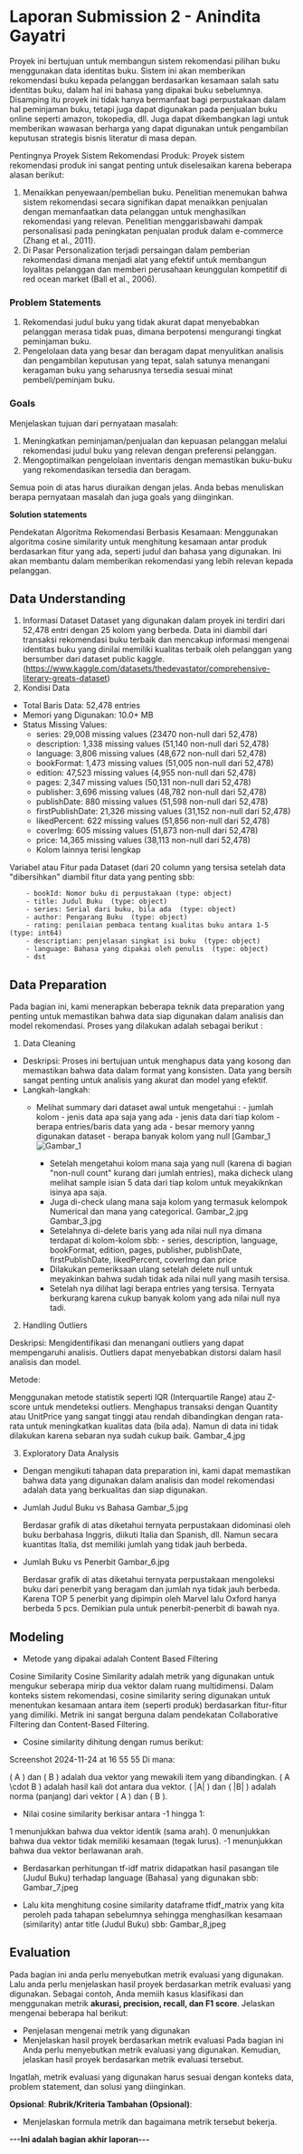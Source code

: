 # **Laporan Submission 2 - Anindita Gayatri**

Proyek ini bertujuan untuk membangun sistem rekomendasi pilihan buku menggunakan data identitas buku. Sistem ini akan memberikan rekomendasi buku kepada pelanggan berdasarkan kesamaan salah satu identitas buku, dalam hal ini bahasa yang dipakai buku sebelumnya. Disamping itu proyek ini tidak hanya bermanfaat bagi perpustakaan dalam hal peminjaman buku, tetapi juga dapat digunakan pada penjualan buku online seperti amazon, tokopedia, dll. Juga dapat dikembangkan lagi untuk memberikan wawasan berharga yang dapat digunakan untuk pengambilan keputusan strategis bisnis literatur di masa depan.

Pentingnya Proyek Sistem Rekomendasi Produk: Proyek sistem rekomendasi produk ini sangat penting untuk diselesaikan karena beberapa alasan berikut:
1. Menaikkan penyewaan/pembelian buku. Penelitian menemukan bahwa sistem rekomendasi secara signifikan dapat menaikkan penjualan dengan memanfaatkan data pelanggan untuk menghasilkan rekomendasi yang relevan. Penelitian menggarisbawahi dampak personalisasi pada peningkatan penjualan produk dalam e-commerce (Zhang et al., 2011).
2. Di Pasar Personalization terjadi persaingan dalam pemberian rekomendasi dimana menjadi alat yang efektif untuk membangun loyalitas pelanggan dan memberi perusahaan keunggulan kompetitif di red ocean market (Ball et al., 2006).

### Problem Statements

1. Rekomendasi judul buku yang tidak akurat dapat menyebabkan pelanggan merasa tidak puas, dimana berpotensi mengurangi tingkat peminjaman buku.
2. Pengelolaan data yang besar dan beragam dapat menyulitkan analisis dan pengambilan keputusan yang tepat, salah satunya menangani keragaman buku yang seharusnya tersedia sesuai minat pembeli/peminjam buku.

### Goals

Menjelaskan tujuan dari pernyataan masalah:
1. Meningkatkan peminjaman/penjualan dan kepuasan pelanggan melalui rekomendasi judul buku yang relevan dengan preferensi pelanggan.
2. Mengoptimalkan pengelolaan inventaris dengan memastikan buku-buku yang rekomendasikan tersedia dan beragam.

Semua poin di atas harus diuraikan dengan jelas. Anda bebas menuliskan berapa pernyataan masalah dan juga goals yang diinginkan.

**Solution statements**

Pendekatan Algoritma Rekomendasi Berbasis Kesamaan: Menggunakan algoritma cosine similarity untuk menghitung kesamaan antar produk berdasarkan fitur yang ada, seperti judul dan bahasa yang digunakan. Ini akan membantu dalam memberikan rekomendasi yang lebih relevan kepada pelanggan. 

## Data Understanding
1. Informasi Dataset Dataset yang digunakan dalam proyek ini terdiri dari 52,478 entri dengan 25 kolom yang berbeda. Data ini diambil dari transaksi rekomendasi buku terbaik dan mencakup informasi mengenai identitas buku yang dinilai memiliki kualitas terbaik oleh pelanggan yang bersumber dari dataset public kaggle. (https://www.kaggle.com/datasets/thedevastator/comprehensive-literary-greats-dataset) 
2. Kondisi Data
  - Total Baris Data: 52,478 entries
  - Memori yang Digunakan: 10.0+ MB
  - Status Missing Values:
      - series: 29,008 missing values (23470 non-null dari 52,478)
      - description: 1,338 missing values (51,140 non-null dari 52,478)
      - language: 3,806 missing values (48,672 non-null dari 52,478)
      - bookFormat: 1,473 missing values (51,005 non-null dari 52,478)
      - edition: 47,523 missing values (4,955 non-null dari 52,478)
      - pages: 2,347 missing values (50,131 non-null dari 52,478)
      - publisher: 3,696 missing values (48,782 non-null dari 52,478)
      - publishDate: 880 missing values (51,598 non-null dari 52,478)
      - firstPublishDate: 21,326 missing values (31,152 non-null dari 52,478)
      - likedPercent: 622 missing values (51,856 non-null dari 52,478)
      - coverImg: 605 missing values (51,873 non-null dari 52,478)
      - price: 14,365 missing values (38,113 non-null dari 52,478)
      - Kolom lainnya terisi lengkap

Variabel atau Fitur pada Dataset (dari 20 column yang tersisa setelah data "dibersihkan" diambil fitur data yang penting sbb:
    
        - bookId: Nomor buku di perpustakaan (type: object)
        - title: Judul Buku  (type: object)
        - series: Serial dari buku, bila ada  (type: object)
        - author: Pengarang Buku  (type: object)
        - rating: penilaian pembaca tentang kualitas buku antara 1-5  (type: int64)
        - descriptian: penjelasan singkat isi buku  (type: object)
        - language: Bahasa yang dipakai oleh penulis  (type: object)
        - dst

## Data Preparation
Pada bagian ini, kami menerapkan beberapa teknik data preparation yang penting untuk memastikan bahwa data siap digunakan dalam analisis dan model rekomendasi. Proses yang dilakukan adalah sebagai berikut :
1. Data Cleaning

  - Deskripsi: Proses ini bertujuan untuk menghapus data yang kosong dan memastikan bahwa data dalam format yang konsisten. Data yang bersih sangat penting untuk analisis yang akurat dan model yang efektif.
  - Langkah-langkah:
      - Melihat summary dari dataset awal untuk mengetahui :
              - jumlah kolom
              - jenis data apa saja yang ada
              - jenis data dari tiap kolom
              - berapa entries/baris data yang ada
              - besar memory yanng digunakan dataset
              - berapa banyak kolom yang null
    [Gambar_1![Gambar_1](https://github.com/user-attachments/assets/0dafcadb-8111-464c-8451-e905507ba221) 

        - Setelah mengetahui kolom mana saja yang null (karena di bagian "non-null count" kurang dari jumlah entries), maka dicheck ulang melihat sample isian 5 data dari tiap kolom untuk meyakiknkan isinya apa saja.
        - Juga di-check ulang mana saja kolom yang termasuk kelompok Numerical dan mana yang categorical.
        Gambar_2.jpg
        Gambar_3.jpg 
        - Setelahnya di-delete baris yang ada nilai null nya dimana terdapat di kolom-kolom sbb:
                - series, description, language, bookFormat, edition, pages, publisher, publishDate, firstPublishDate, likedPercent, coverImg dan price
        - Dilakukan pemeriksaan ulang setelah delete null untuk meyakinkan bahwa sudah tidak ada nilai null yang masih tersisa.
        - Setelah nya dilihat lagi berapa entries yang tersisa. Ternyata berkurang karena cukup banyak kolom yang ada nilai null nya tadi.

2. Handling Outliers

Deskripsi: Mengidentifikasi dan menangani outliers yang dapat mempengaruhi analisis. Outliers dapat menyebabkan distorsi dalam hasil analisis dan model.

Metode:

Menggunakan metode statistik seperti IQR (Interquartile Range) atau Z-score untuk mendeteksi outliers.
Menghapus transaksi dengan Quantity atau UnitPrice yang sangat tinggi atau rendah dibandingkan dengan rata-rata untuk meningkatkan kualitas data (bila ada). Namun di data ini tidak dilakukan karena sebaran nya sudah cukup baik. 
Gambar_4.jpg

3. Exploratory Data Analysis
   
- Dengan mengikuti tahapan data preparation ini, kami dapat memastikan bahwa data yang digunakan dalam analisis dan model rekomendasi adalah data yang berkualitas dan siap digunakan.

- Jumlah Judul Buku vs Bahasa
  Gambar_5.jpg

  Berdasar grafik di atas diketahui ternyata perpustakaan didominasi oleh buku berbahasa Inggris, diikuti Italia dan Spanish, dll. Namun secara kuantitas Italia, dst memiliki jumlah yang tidak jauh berbeda.

- Jumlah Buku vs Penerbit
  Gambar_6.jpg

  Berdasar grafik di atas diketahui ternyata perpustakaan mengoleksi buku dari penerbit yang beragam dan jumlah nya tidak jauh berbeda. Karena TOP 5 penerbit yang dipimpin oleh Marvel lalu Oxford hanya berbeda 5 pcs. Demikian pula untuk penerbit-penerbit di bawah nya.  

## Modeling

- Metode yang dipakai adalah Content Based Filtering
  
Cosine Similarity Cosine Similarity adalah metrik yang digunakan untuk mengukur seberapa mirip dua vektor dalam ruang multidimensi. Dalam konteks sistem rekomendasi, cosine similarity sering digunakan untuk menentukan kesamaan antara item (seperti produk) berdasarkan fitur-fitur yang dimiliki. Metrik ini sangat berguna dalam pendekatan Collaborative Filtering dan Content-Based Filtering.

- Cosine similarity dihitung dengan rumus berikut:

Screenshot 2024-11-24 at 16 55 55
Di mana:

( A ) dan ( B ) adalah dua vektor yang mewakili item yang dibandingkan.
( A \cdot B ) adalah hasil kali dot antara dua vektor.
( |A| ) dan ( |B| ) adalah norma (panjang) dari vektor ( A ) dan ( B ).
- Nilai cosine similarity berkisar antara -1 hingga 1:

1 menunjukkan bahwa dua vektor identik (sama arah).
0 menunjukkan bahwa dua vektor tidak memiliki kesamaan (tegak lurus).
-1 menunjukkan bahwa dua vektor berlawanan arah.

- Berdasarkan perhitungan tf-idf matrix didapatkan hasil pasangan tile (Judul Buku) terhadap language (Bahasa) yang digunakan sbb:
Gambar_7.jpeg

- Lalu kita menghitung cosine similarity dataframe tfidf_matrix yang kita peroleh pada tahapan sebelumnya sehingga menghasilkan kesamaan (similarity) antar title (Judul Buku) sbb:
Gambar_8,jpeg


## Evaluation


Pada bagian ini anda perlu menyebutkan metrik evaluasi yang digunakan. Lalu anda perlu menjelaskan hasil proyek berdasarkan metrik evaluasi yang digunakan.
Sebagai contoh, Anda memiih kasus klasifikasi dan menggunakan metrik **akurasi, precision, recall, dan F1 score**. Jelaskan mengenai beberapa hal berikut:
- Penjelasan mengenai metrik yang digunakan
- Menjelaskan hasil proyek berdasarkan metrik evaluasi
Pada bagian ini Anda perlu menyebutkan metrik evaluasi yang digunakan. Kemudian, jelaskan hasil proyek berdasarkan metrik evaluasi tersebut.

Ingatlah, metrik evaluasi yang digunakan harus sesuai dengan konteks data, problem statement, dan solusi yang diinginkan.

**Opsional**: 
**Rubrik/Kriteria Tambahan (Opsional)**: 
- Menjelaskan formula metrik dan bagaimana metrik tersebut bekerja.

**---Ini adalah bagian akhir laporan---**

